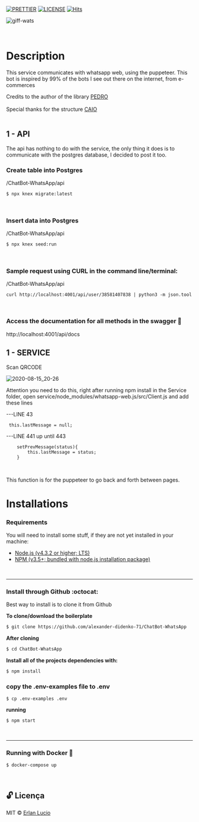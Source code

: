 [![PRETTIER](https://img.shields.io/badge/code_style-prettier-ff69b4.svg?style=flat-square)](https://gitter.im/jlongster/prettie)
[![LICENSE](https://img.shields.io/github/license/arshadkazmi42/awesome-github-init.svg)](https://github.com/arshadkazmi42/awesome-github-init/LICENSE)
[![Hits](https://hits.seeyoufarm.com/api/count/incr/badge.svg?url=https%3A%2F%2Fgithub.com%2Flucioerlan%2FWhatsapp-Chatbot&count_bg=%23E71A18&title_bg=%23555555&icon=dependabot.svg&icon_color=%23E7E7E7&title=views&edge_flat=false)](https://hits.seeyoufarm.com)

![giff-wats](https://user-images.githubusercontent.com/67064886/90330135-d3c60780-df80-11ea-838c-f49bf15458b8.gif)

<br>

# Description 

This service communicates with whatsapp web, using the puppeteer. This bot is inspired by 99% of the bots I see out there on the internet, from e-commerces

 Credits to the author of the library [PEDRO](https://github.com/pedroslopez)  
 <br>
Special thanks for the structure [CAIO](https://github.com/caioagiani)
<br><br>


## 1 - API

The api has nothing to do with the service, the only thing it does is to communicate with the postgres database, I decided to post it too.

### Create table into Postgres

/ChatBot-WhatsApp/api
```sh
$ npx knex migrate:latest
```
<br>



### Insert data into Postgres

/ChatBot-WhatsApp/api
```sh
$ npx knex seed:run
```
<br>


### Sample request using CURL in the command line/terminal:

/ChatBot-WhatsApp/api
```
curl http://localhost:4001/api/user/38581407838 | python3 -m json.tool
```
<br>


### Access the documentation for all methods in the swagger 🥇

 http://localhost:4001/api/docs
<br>


## 1 - SERVICE

Scan QRCODE

![2020-08-15_20-26](https://user-images.githubusercontent.com/67064886/90330116-c27cfb00-df80-11ea-8c57-0409cccd15dc.png)


Attention you need to do this, right after running npm install in the Service folder, open service/node_modules/whatsapp-web.js/src/Client.js and add these lines

---LINE 43 
```
 this.lastMessage = null;
```

---LINE 441 up until 443
```
    setPrevMessage(status){
        this.lastMessage = status;
    }
```
<br>

This function is for the puppeteer to go back and forth between pages.



# Installations

### Requirements

You will need to install some stuff, if they are not yet installed in your machine:

* [Node.js (v4.3.2 or higher; LTS)](http://nodejs.org)
* [NPM (v3.5+; bundled with node.js installation package)](https://docs.npmjs.com/getting-started/installing-node#updating-npm)
<br>

---

### Install through Github :octocat:

Best way to install is to clone it from Github
<br>

**To clone/download the boilerplate**

```bash
$ git clone https://github.com/alexander-didenko-71/ChatBot-WhatsApp
```

**After cloning**

```bash
$ cd ChatBot-WhatsApp
```

**Install all of the projects dependencies with:**

```bash
$ npm install

```


### copy the .env-examples file to .env

```
$ cp .env-examples .env
```

**running**

```bash
$ npm start

```
<br>


---

### Running with Docker 🐳

```
$ docker-compose up
```
<br>




## 🔓 Licença 
MIT © [Erlan Lucio](https://www.linkedin.com/in/erlanlucio/)
